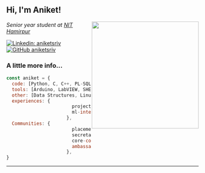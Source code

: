 <h2> Hi, I'm Aniket!</h2>
<img align='right' src="https://i.imgur.com/OGeV1rZ.gif" width="280">
<p><em>Senior year student at <a href="http://nith.ac.in">NIT Hamirpur</a></em></p>

[![Linkedin: aniketsriv](https://img.shields.io/badge/-aniketsriv-blue?style=flat-square&logo=Linkedin&logoColor=white&link=https://www.linkedin.com/in/aniketsriv/)](https://www.linkedin.com/in/aniketsriv/)
[![GitHub aniketsriv](https://img.shields.io/github/followers/aniketsriv?label=follow&style=social)](https://github.com/aniketsriv)


### A little more info...  

```javascript
const aniket = {
  code: [Python, C, C++, PL-SQL],
  tools: [Arduino, LabVIEW, SHELL],
  other: [Data Structures, Linux, DBMS, MS Office, Adobe Illustrator, Markdown]
  experiences: {
                        project-intern: "Oracle Corporation",
                        ml-intern: "IIT Guwahati"
                      },
  Communities: {
                        placement-representative: "NIT Hamirpur",
                        secretary-departmental: "NIMBUS, NIT Hamirpur",
                        core-coordinator: "Team Vibhav, NIT Hamirpur",
                        ambassador: "MLSA'22"
                      },
}
```

---
